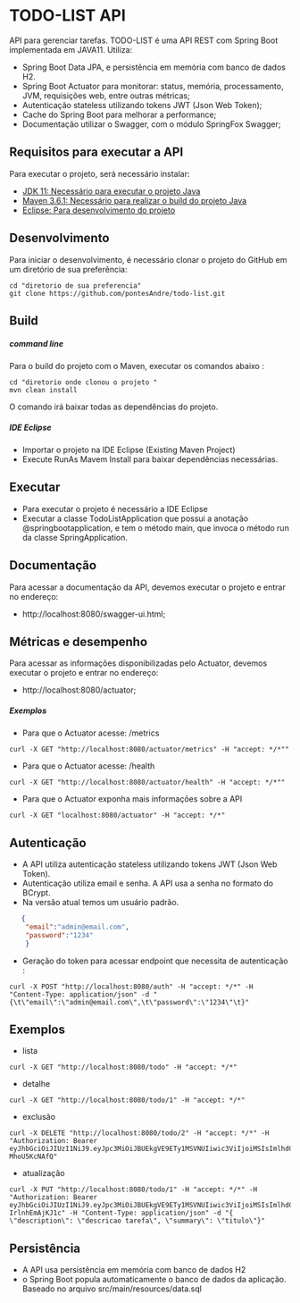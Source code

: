 # TODO-LIST API
API para gerenciar tarefas.
TODO-LIST é uma API REST com Spring Boot implementada em JAVA11. Utiliza:
- Spring Boot Data JPA, e persistência em memória com banco de dados H2.
- Spring Boot Actuator para monitorar: status, memória, processamento, JVM, requisições web, entre outras métricas;
- Autenticação stateless utilizando tokens JWT (Json Web Token);
- Cache do Spring Boot para melhorar a performance;
- Documentação utilizar o Swagger, com o módulo SpringFox Swagger;
 
## Requisitos para executar a API

Para executar o projeto, será necessário instalar:

- [JDK 11: Necessário para executar o projeto Java](https://www.oracle.com/technetwork/java/javase/downloads/jdk11-downloads-5066655.html)
- [Maven 3.6.1: Necessário para realizar o build do projeto Java](https://maven.apache.org/download.cgi)
- [Eclipse: Para desenvolvimento do projeto](https://www.eclipse.org/downloads/packages/release/2019-06/r/eclipse-ide-enterprise-java-developers)

## Desenvolvimento

Para iniciar o desenvolvimento, é necessário clonar o projeto do GitHub em um diretório de sua preferência:

```shell
cd "diretorio de sua preferencia"
git clone https://github.com/pontesAndre/todo-list.git
```
## Build 

##### command line
Para o build  do projeto com o Maven, executar os comandos abaixo :

```shell
cd "diretorio onde clonou o projeto "
mvn clean install
```
O comando irá baixar todas as dependências do projeto.

##### IDE Eclipse
-  Importar o projeto na IDE Eclipse (Existing Maven Project)
-  Execute RunAs Mavem Install para baixar dependências necessárias.

## Executar

- Para executar o projeto é necessário a IDE Eclipse
- Executar a classe TodoListApplication que possui a anotação @springbootapplication, e tem o método main, que invoca o método run da classe SpringApplication. 

## Documentação

Para acessar a documentação da API, devemos executar o projeto e entrar no endereço: 
  -  http://localhost:8080/swagger-ui.html;


## Métricas e desempenho

Para acessar as informações disponibilizadas pelo Actuator, devemos executar o projeto e entrar no endereço:
   -  http://localhost:8080/actuator; 

##### Exemplos

- Para que o Actuator acesse:  /metrics

```shell
curl -X GET "http://localhost:8080/actuator/metrics" -H "accept: */*""
```
- Para que o Actuator acesse: /health

```shell
curl -X GET "http://localhost:8080/actuator/health" -H "accept: */*""
```
- Para que o Actuator exponha mais informações sobre a API

```shell
curl -X GET "localhost:8080/actuator" -H "accept: */*"
```

## Autenticação

- A API utiliza autenticação stateless utilizando tokens JWT (Json Web Token).
- Autenticação utiliza email e senha. A API usa a senha no formato do BCrypt.
- Na versão atual temos um usuário padrão.

```json
   {
	"email":"admin@email.com",
	"password":"1234"
	}
```

- Geração do token para acessar endpoint que necessita de autenticação :

```shell
curl -X POST "http://localhost:8080/auth" -H "accept: */*" -H "Content-Type: application/json" -d "{\t\"email\":\"admin@email.com\",\t\"password\":\"1234\"\t}"
```

	
## Exemplos

- lista 

```shell
curl -X GET "http://localhost:8080/todo" -H "accept: */*"
```

- detalhe

```shell
curl -X GET "http://localhost:8080/todo/1" -H "accept: */*"
 ```
 
- exclusão 

```shell
curl -X DELETE "http://localhost:8080/todo/2" -H "accept: */*" -H "Authorization: Bearer eyJhbGciOiJIUzI1NiJ9.eyJpc3MiOiJBUEkgVE9ETy1MSVNUIiwic3ViIjoiMSIsImlhdCI6MTU2NzU5MDY1NSwiZXhwIjoxNTY3NTkwODcxfQ.2o7iIdZM3Ms07_RvHD4AjKL7W9ITxjJ-MhoU5KcNAfQ"
```
- atualização 

```shell
curl -X PUT "http://localhost:8080/todo/1" -H "accept: */*" -H "Authorization: Bearer eyJhbGciOiJIUzI1NiJ9.eyJpc3MiOiJBUEkgVE9ETy1MSVNUIiwic3ViIjoiMSIsImlhdCI6MTU2NzU5MTM5MCwiZXhwIjoxNTY3NTk4NTkwfQ.A1FrpBG6vC_QDs0DYaMwjISJUMpBk-IrlnhEmAjKJ1c" -H "Content-Type: application/json" -d "{ \"description\": \"descricao tarefa\", \"summary\": \"titulo\"}"
```

## Persistência
- A API usa persistência em memória com banco de dados H2
- o Spring Boot popula automaticamente o banco de dados da aplicação. Baseado no arquivo src/main/resources/data.sql 


